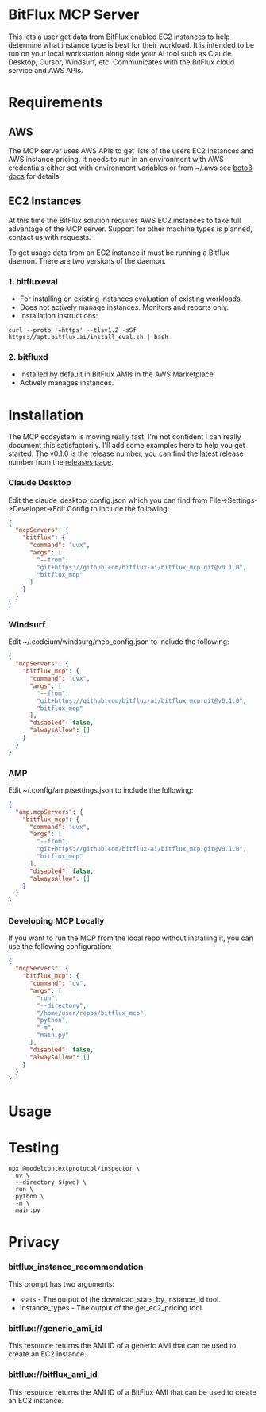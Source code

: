 # BitFlux MCP Server

This lets a user get data from BitFlux enabled EC2 instances to help determine what instance type is best for their workload.
It is intended to be run on your local workstation along side your AI tool such as Claude Desktop, Cursor, Windsurf, etc.  Communicates with the BitFlux cloud service and AWS APIs.


# Requirements
## AWS
The MCP server uses AWS APIs to get lists of the users EC2 instances and AWS instance pricing.  It needs to run in an environment with AWS credentials either set with environment variables or from ~/.aws see [boto3 docs](https://boto3.amazonaws.com/v1/documentation/api/latest/guide/credentials.html) for details.

## EC2 Instances
At this time the BitFlux solution requires AWS EC2 instances to take full advantage of the MCP server.  Support for other machine types is planned, contact us with requests.

To get usage data from an EC2 instance it must be running a Bitflux daemon.  There are two versions of the daemon.
### 1. bitfluxeval
* For installing on existing instances evaluation of existing workloads.
* Does not actively manage instances.  Monitors and reports only.
* Installation instructions:
```
curl --proto '=https' --tlsv1.2 -sSf https://apt.bitflux.ai/install_eval.sh | bash
```
### 2. bitfluxd
* Installed by default in BitFlux AMIs in the AWS Marketplace
* Actively manages instances.

# Installation
The MCP ecosystem is moving really fast.  I'm not confident I can really document this satisfactorily.  I'll add some examples here to help you get started.  The v0.1.0 is the release number, you can find the latest release number from the [releases page](https://github.com/bitflux-ai/bitflux_mcp/releases).

### Claude Desktop
Edit the claude_desktop_config.json which you can find from File->Settings->Developer->Edit Config to include the following:

```json
{
  "mcpServers": {
    "bitflux": {
      "command": "uvx",
      "args": [
        "--from",
        "git+https://github.com/bitflux-ai/bitflux_mcp.git@v0.1.0",
        "bitflux_mcp"
      ]
    }
  }
}
```
### Windsurf
Edit ~/.codeium/windsurg/mcp_config.json to include the following:
```json
{
  "mcpServers": {
    "bitflux_mcp": {
      "command": "uvx",
      "args": [
        "--from",
        "git+https://github.com/bitflux-ai/bitflux_mcp.git@v0.1.0",
        "bitflux_mcp"
      ],
      "disabled": false,
      "alwaysAllow": []
    }
  }
}
```
### AMP
Edit ~/.config/amp/settings.json to include the following:
```json
{
  "amp.mcpServers": {
    "bitflux_mcp": {
      "command": "uvx",
      "args": [
        "--from",
        "git+https://github.com/bitflux-ai/bitflux_mcp.git@v0.1.0",
        "bitflux_mcp"
      ],
      "disabled": false,
      "alwaysAllow": []
    }
  }
}
```
### Developing MCP Locally
If you want to run the MCP from the local repo without installing it, you can use the following configuration:
```json
{
  "mcpServers": {
    "bitflux_mcp": {
      "command": "uv",
      "args": [
        "run",
        "--directory",
        "/home/user/repos/bitflux_mcp",
        "python",
        "-m",
        "main.py"
      ],
      "disabled": false,
      "alwaysAllow": []
    }
  }
}
```

# Usage


# Testing
```
npx @modelcontextprotocol/inspector \
  uv \
  --directory $(pwd) \
  run \
  python \
  -m \
  main.py
```
# Privacy


### bitflux_instance_recommendation
This prompt has two arguments:
   * stats - The output of the download_stats_by_instance_id tool.
   * instance_types - The output of the get_ec2_pricing tool.

### bitflux://generic_ami_id
This resource returns the AMI ID of a generic AMI that can be used to create an EC2 instance.

### bitflux://bitflux_ami_id
This resource returns the AMI ID of a BitFlux AMI that can be used to create an EC2 instance.
